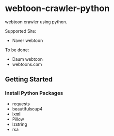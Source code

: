 # webtoon-crawler-python

webtoon crawler using python.

Supported Site:
   * Naver webtoon
   
To be done:
   * Daum webtoon
   * webtoons.com
   
## Getting Started
### Install Python Packages
   * requests
   * beautifulsoup4
   * lxml
   * Pillow
   * lzstring
   * rsa
